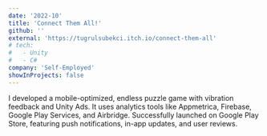 ```yaml
---
date: '2022-10'
title: 'Connect Them All!'
github: ''
external: 'https://tugrulsubekci.itch.io/connect-them-all'
# tech:
#   - Unity
#   - C#
company: 'Self-Employed'
showInProjects: false
---
```


I developed a mobile-optimized, endless puzzle game with vibration feedback and Unity Ads. It uses analytics tools like Appmetrica, Firebase, Google Play Services, and Airbridge. Successfully launched on Google Play Store, featuring push notifications, in-app updates, and user reviews.
